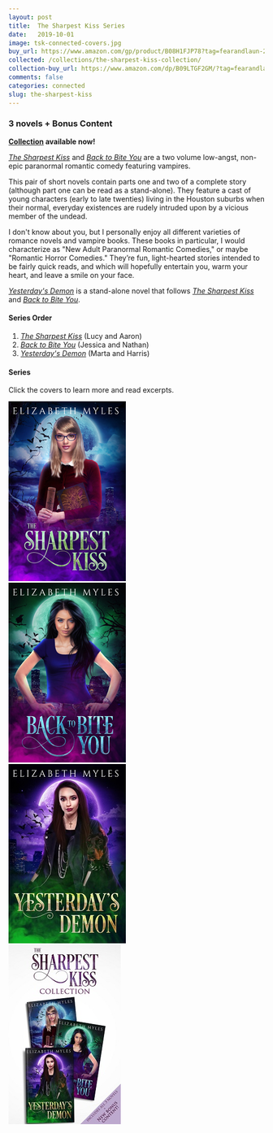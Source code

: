 ```yaml
---
layout: post
title:  The Sharpest Kiss Series
date:   2019-10-01
image: tsk-connected-covers.jpg
buy_url: https://www.amazon.com/gp/product/B08H1FJP78?tag=fearandlaun-20
collected: /collections/the-sharpest-kiss-collection/
collection-buy_url: https://www.amazon.com/dp/B09LTGF2GM/?tag=fearandlaun-20
comments: false
categories: connected
slug: the-sharpest-kiss
---
```

    
### 3 novels + Bonus Content

**[Collection][collection] available now!**

[*The Sharpest Kiss*][tsk] and [*Back to Bite You*][btby] are a two volume low-angst, non-epic paranormal romantic comedy featuring vampires.  

This pair of short novels contain parts one and two of a complete story (although part one can be read as a stand-alone). They feature a cast of young characters (early to late twenties) living in the Houston suburbs when their normal, everyday existences are rudely intruded upon by a vicious member of the undead.

I don't know about you, but I personally enjoy all different varieties of romance novels and vampire books. These books in particular, I would characterize as "New Adult Paranormal Romantic Comedies," or maybe "Romantic Horror Comedies." They’re fun, light-hearted stories intended to be fairly quick reads, and which will hopefully entertain you, warm your heart, and leave a smile on your face.

[*Yesterday's Demon*][yd] is a stand-alone novel that follows [*The Sharpest Kiss*][tsk] and [*Back to Bite You*][btby].

#### Series Order

1. [*The Sharpest Kiss*][tsk] (Lucy and Aaron)
2. [*Back to Bite You*][btby] (Jessica and Nathan)
3. [*Yesterday's Demon*][yd] (Marta and Harris)

#### Series

Click the covers to learn more and read excerpts.
<div class="box">
	<div class="row uniform 50%">
		<div class="col-4"><span class="image fit"><a href="/novels/the-sharpest-kiss/"><img src="/images/tsk-cover-small.jpg" alt="The Sharpest Kiss" /></a></span></div>
		<div class="col-4"><span class="image fit"><a href="/novels/back-to-bite-you/"><img src="/images/btby-cover-small.jpg" alt="Back to Bite You" /></a></span></div>
		<div class="col-4"><span class="image fit"><a href="/novels/yesterdays-demon/"><img src="/images/yd-cover-small.jpg" alt="Yesterday's Demon" /></a></span></div>
		<div class="col-4"><span class="image fit"><a href="/collections/the-sharpest-kiss-collection/"><img src="/images/tsk-set-cover-small.jpg" alt="The Sharpest Kiss Collection" /></a></span></div>
	</div>
</div>

[tsk]:/novels/the-sharpest-kiss/
[btby]:/novels/back-to-bite-you/
[yd]:/novels/yesterdays-demon/
[buy]:https://www.amazon.com/gp/product/B08H1FJP78?tag=fearandlaun-20
[collection]:/collections/the-sharpest-kiss-collection/
<!-- [giveaway]:https://www.goodreads.com/giveaway/show/298607-the-sharpest-kiss -->
								
